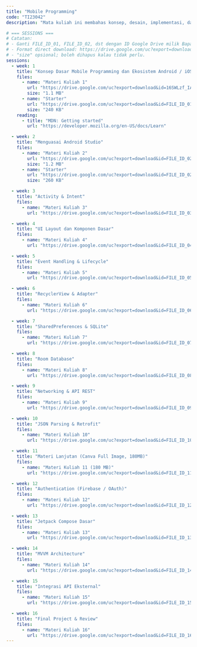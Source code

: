 ```yaml
---
title: "Mobile Programming"
code: "TI23042"
description: "Mata kuliah ini membahas konsep, desain, implementasi, dan pengujian aplikasi mobile berbasis Android. Mahasiswa dibekali kemampuan teknis membangun aplikasi native menggunakan Java/Kotlin, memanfaatkan sensor, layanan API eksternal, serta menerapkan arsitektur modern seperti MVVM dan Jetpack Compose. Pendekatan pembelajaran menggunakan Outcome-Based Education (OBE) dengan penekanan pada praktik, studi kasus, dan proyek akhir."

# === SESSIONS ===
# Catatan:
# - Ganti FILE_ID_01, FILE_ID_02, dst dengan ID Google Drive milik Bapak.
# - Format direct download: https://drive.google.com/uc?export=download&id=FILE_ID
# - "size" opsional; boleh dihapus kalau tidak perlu.
sessions:
  - week: 1
    title: "Konsep Dasar Mobile Programming dan Ekosistem Android / iOS"
    files:
      - name: "Materi Kuliah 1"
        url: "https://drive.google.com/uc?export=download&id=16SWLzf_IAC9x1iauLtXwau8VlOgd6Toh"
        size: "1.1 MB"
      - name: "Starter"
        url: "https://drive.google.com/uc?export=download&id=FILE_ID_01S"
        size: "240 KB"
    reading:
      - title: "MDN: Getting started"
        url: "https://developer.mozilla.org/en-US/docs/Learn"

  - week: 2
    title: "Menguasai Android Studio"
    files:
      - name: "Materi Kuliah 2"
        url: "https://drive.google.com/uc?export=download&id=FILE_ID_02"
        size: "1.2 MB"
      - name: "Starter"
        url: "https://drive.google.com/uc?export=download&id=FILE_ID_02S"
        size: "260 KB"

  - week: 3
    title: "Activity & Intent"
    files:
      - name: "Materi Kuliah 3"
        url: "https://drive.google.com/uc?export=download&id=FILE_ID_03"

  - week: 4
    title: "UI Layout dan Komponen Dasar"
    files:
      - name: "Materi Kuliah 4"
        url: "https://drive.google.com/uc?export=download&id=FILE_ID_04"

  - week: 5
    title: "Event Handling & Lifecycle"
    files:
      - name: "Materi Kuliah 5"
        url: "https://drive.google.com/uc?export=download&id=FILE_ID_05"

  - week: 6
    title: "RecyclerView & Adapter"
    files:
      - name: "Materi Kuliah 6"
        url: "https://drive.google.com/uc?export=download&id=FILE_ID_06"

  - week: 7
    title: "SharedPreferences & SQLite"
    files:
      - name: "Materi Kuliah 7"
        url: "https://drive.google.com/uc?export=download&id=FILE_ID_07"

  - week: 8
    title: "Room Database"
    files:
      - name: "Materi Kuliah 8"
        url: "https://drive.google.com/uc?export=download&id=FILE_ID_08"

  - week: 9
    title: "Networking & API REST"
    files:
      - name: "Materi Kuliah 9"
        url: "https://drive.google.com/uc?export=download&id=FILE_ID_09"

  - week: 10
    title: "JSON Parsing & Retrofit"
    files:
      - name: "Materi Kuliah 10"
        url: "https://drive.google.com/uc?export=download&id=FILE_ID_10"

  - week: 11
    title: "Materi Lanjutan (Canva Full Image, 180MB)"
    files:
      - name: "Materi Kuliah 11 (180 MB)"
        url: "https://drive.google.com/uc?export=download&id=FILE_ID_11"

  - week: 12
    title: "Authentication (Firebase / OAuth)"
    files:
      - name: "Materi Kuliah 12"
        url: "https://drive.google.com/uc?export=download&id=FILE_ID_12"

  - week: 13
    title: "Jetpack Compose Dasar"
    files:
      - name: "Materi Kuliah 13"
        url: "https://drive.google.com/uc?export=download&id=FILE_ID_13"

  - week: 14
    title: "MVVM Architecture"
    files:
      - name: "Materi Kuliah 14"
        url: "https://drive.google.com/uc?export=download&id=FILE_ID_14"

  - week: 15
    title: "Integrasi API Eksternal"
    files:
      - name: "Materi Kuliah 15"
        url: "https://drive.google.com/uc?export=download&id=FILE_ID_15"

  - week: 16
    title: "Final Project & Review"
    files:
      - name: "Materi Kuliah 16"
        url: "https://drive.google.com/uc?export=download&id=FILE_ID_16"
---
```


